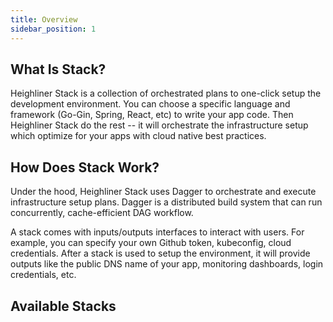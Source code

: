 ```yaml
---
title: Overview
sidebar_position: 1
---
```


## What Is Stack?

Heighliner Stack is a collection of orchestrated plans to one-click setup the development environment. You can choose a specific language and framework (Go-Gin, Spring, React, etc) to write your app code. Then Heighliner Stack do the rest -- it will orchestrate the infrastructure setup which optimize for your apps with cloud native best practices.

## How Does Stack Work?

Under the hood, Heighliner Stack uses Dagger to orchestrate and execute infrastructure setup plans. Dagger is a distributed build system that can run concurrently, cache-efficient DAG workflow.

A stack comes with inputs/outputs interfaces to interact with users. For example, you can specify your own Github token, kubeconfig, cloud credentials. After a stack is used to setup the environment, it will provide outputs like the public DNS name of your app, monitoring dashboards, login credentials, etc.

## Available Stacks
